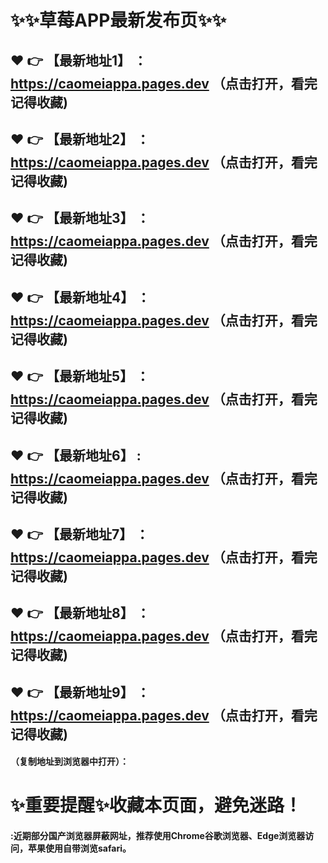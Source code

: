 # :sparkles::sparkles:草莓APP最新发布页:sparkles::sparkles:

 :heart: :point_right: 【最新地址1】 ：https://caomeiappa.pages.dev   （点击打开，看完记得收藏)
 ------
 :heart: :point_right: 【最新地址2】 ：https://caomeiappa.pages.dev   （点击打开，看完记得收藏)
 ------
 :heart: :point_right: 【最新地址3】 ：https://caomeiappa.pages.dev   （点击打开，看完记得收藏)
 ------
 :heart: :point_right: 【最新地址4】 ：https://caomeiappa.pages.dev   （点击打开，看完记得收藏)
 ------
 :heart: :point_right: 【最新地址5】 ：https://caomeiappa.pages.dev   （点击打开，看完记得收藏)
 ------
 :heart: :point_right: 【最新地址6】 : https://caomeiappa.pages.dev   （点击打开，看完记得收藏)
 ------
 :heart: :point_right: 【最新地址7】 ：https://caomeiappa.pages.dev   （点击打开，看完记得收藏)
 ------
 :heart: :point_right: 【最新地址8】 ：https://caomeiappa.pages.dev   （点击打开，看完记得收藏)
 ------
 :heart: :point_right: 【最新地址9】 ：https://caomeiappa.pages.dev   （点击打开，看完记得收藏)
  ------

  
#### （复制地址到浏览器中打开）：
# :sparkles:重要提醒:sparkles:收藏本页面，避免迷路！
#### :近期部分国产浏览器屏蔽网址，推荐使用Chrome谷歌浏览器、Edge浏览器访问，苹果使用自带浏览safari。
